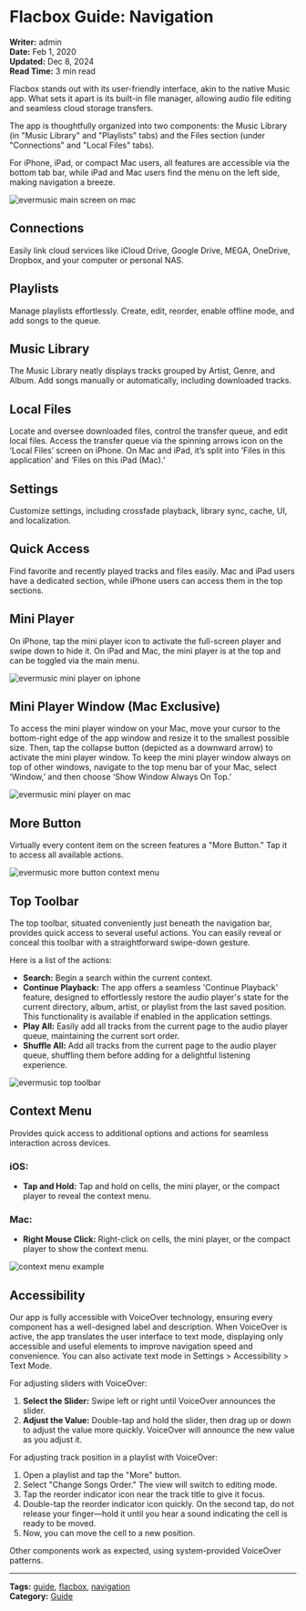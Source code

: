 # Flacbox Guide: Navigation

**Writer:** admin  
**Date:** Feb 1, 2020  
**Updated:** Dec 8, 2024  
**Read Time:** 3 min read

Flacbox stands out with its user-friendly interface, akin to the native Music app. What sets it apart is its built-in file manager, allowing audio file editing and seamless cloud storage transfers.

The app is thoughtfully organized into two components: the Music Library (in "Music Library" and "Playlists" tabs) and the Files section (under "Connections" and "Local Files" tabs).

For iPhone, iPad, or compact Mac users, all features are accessible via the bottom tab bar, while iPad and Mac users find the menu on the left side, making navigation a breeze.

![evermusic main screen on mac](21260c_1df3c22f20c64d13a7fc4de8052799b0~mv2.png)

## Connections

Easily link cloud services like iCloud Drive, Google Drive, MEGA, OneDrive, Dropbox, and your computer or personal NAS.

## Playlists

Manage playlists effortlessly. Create, edit, reorder, enable offline mode, and add songs to the queue.

## Music Library

The Music Library neatly displays tracks grouped by Artist, Genre, and Album. Add songs manually or automatically, including downloaded tracks.

## Local Files

Locate and oversee downloaded files, control the transfer queue, and edit local files. Access the transfer queue via the spinning arrows icon on the ‘Local Files’ screen on iPhone. On Mac and iPad, it’s split into ‘Files in this application’ and ‘Files on this iPad (Mac).’

## Settings

Customize settings, including crossfade playback, library sync, cache, UI, and localization.

## Quick Access

Find favorite and recently played tracks and files easily. Mac and iPad users have a dedicated section, while iPhone users can access them in the top sections.

## Mini Player

On iPhone, tap the mini player icon to activate the full-screen player and swipe down to hide it. On iPad and Mac, the mini player is at the top and can be toggled via the main menu.

![evermusic mini player on iphone](21260c_cb4ce9f954e246a09648bcf570a135ab~mv2.jpeg)

## Mini Player Window (Mac Exclusive)

To access the mini player window on your Mac, move your cursor to the bottom-right edge of the app window and resize it to the smallest possible size. Then, tap the collapse button (depicted as a downward arrow) to activate the mini player window. To keep the mini player window always on top of other windows, navigate to the top menu bar of your Mac, select ‘Window,’ and then choose ‘Show Window Always On Top.’

![evermusic mini player on mac](21260c_cba48622aaa54e8f9491bbf181bb7f41~mv2.png)

## More Button

Virtually every content item on the screen features a "More Button." Tap it to access all available actions.

![evermusic more button context menu](21260c_03c3140f30644909b6b6ee7ba8ec89de~mv2.png)

## Top Toolbar

The top toolbar, situated conveniently just beneath the navigation bar, provides quick access to several useful actions. You can easily reveal or conceal this toolbar with a straightforward swipe-down gesture.

Here is a list of the actions:

- **Search:** Begin a search within the current context.
- **Continue Playback:** The app offers a seamless 'Continue Playback' feature, designed to effortlessly restore the audio player's state for the current directory, album, artist, or playlist from the last saved position. This functionality is available if enabled in the application settings.
- **Play All:** Easily add all tracks from the current page to the audio player queue, maintaining the current sort order.
- **Shuffle All:** Add all tracks from the current page to the audio player queue, shuffling them before adding for a delightful listening experience.

![evermusic top toolbar](21260c_167a51b67d544ce6a229bd5c1cb8c0ac~mv2.png)

## Context Menu

Provides quick access to additional options and actions for seamless interaction across devices.

### iOS:

- **Tap and Hold:** Tap and hold on cells, the mini player, or the compact player to reveal the context menu.

### Mac:

- **Right Mouse Click:** Right-click on cells, the mini player, or the compact player to show the context menu.

![context menu example](21260c_a1ff22e697d5484394c2a2ba6b344596~mv2.png)

## Accessibility

Our app is fully accessible with VoiceOver technology, ensuring every component has a well-designed label and description. When VoiceOver is active, the app translates the user interface to text mode, displaying only accessible and useful elements to improve navigation speed and convenience. You can also activate text mode in Settings > Accessibility > Text Mode.

For adjusting sliders with VoiceOver:

1. **Select the Slider:** Swipe left or right until VoiceOver announces the slider.
2. **Adjust the Value:** Double-tap and hold the slider, then drag up or down to adjust the value more quickly. VoiceOver will announce the new value as you adjust it.

For adjusting track position in a playlist with VoiceOver:

1. Open a playlist and tap the "More" button.
2. Select "Change Songs Order." The view will switch to editing mode.
3. Tap the reorder indicator icon near the track title to give it focus.
4. Double-tap the reorder indicator icon quickly. On the second tap, do not release your finger—hold it until you hear a sound indicating the cell is ready to be moved.
5. Now, you can move the cell to a new position.

Other components work as expected, using system-provided VoiceOver patterns.

---

**Tags:** [guide](https://www.everappz.com/blog/tags/guide), [flacbox](https://www.everappz.com/blog/tags/flacbox), [navigation](https://www.everappz.com/blog/tags/navigation)  
**Category:** [Guide](https://www.everappz.com/blog/categories/guide)